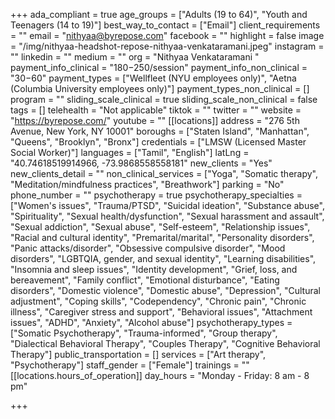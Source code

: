 +++
ada_compliant = true
age_groups = ["Adults (19 to 64)", "Youth and Teenagers (14 to 19)"]
best_way_to_contact = ["Email"]
client_requirements = ""
email = "nithyaa@byrepose.com"
facebook = ""
highlight = false
image = "/img/nithyaa-headshot-repose-nithyaa-venkataramani.jpeg"
instagram = ""
linkedin = ""
medium = ""
org = "Nithyaa Venkataramani "
payment_info_clinical = "$180-$250/session"
payment_info_non_clinical = "$30-$60"
payment_types = ["Wellfleet (NYU employees only)", "Aetna (Columbia University employees only)"]
payment_types_non_clinical = []
program = ""
sliding_scale_clinical = true
sliding_scale_non_clinical = false
tags = []
telehealth = "Not applicable"
tiktok = ""
twitter = ""
website = "https://byrepose.com/"
youtube = ""
[[locations]]
address = "276 5th Avenue, New York, NY 10001"
boroughs = ["Staten Island", "Manhattan", "Queens", "Brooklyn", "Bronx"]
credentials = ["LMSW (Licensed Master Social Worker)"]
languages = ["Tamil", "English"]
latLng = "40.74618519914966, -73.9868558558181"
new_clients = "Yes"
new_clients_detail = ""
non_clinical_services = ["Yoga", "Somatic therapy", "Meditation/mindfulness practices", "Breathwork"]
parking = "No"
phone_number = ""
psychotherapy = true
psychotherapy_specialties = ["Women's issues", "Trauma/PTSD", "Suicidal ideation", "Substance abuse", "Spirituality", "Sexual health/dysfunction", "Sexual harassment and assault", "Sexual addiction", "Sexual abuse", "Self-esteem", "Relationship issues", "Racial and cultural identity", "Premarital/marital", "Personality disorders", "Panic attacks/disorder", "Obsessive compulsive disorder", "Mood disorders", "LGBTQIA, gender, and sexual identity", "Learning disabilities", "Insomnia and sleep issues", "Identity development", "Grief, loss, and bereavement", "Family conflict", "Emotional disturbance", "Eating disorders", "Domestic violence", "Domestic abuse", "Depression", "Cultural adjustment", "Coping skills", "Codependency", "Chronic pain", "Chronic illness", "Caregiver stress and support", "Behavioral issues", "Attachment issues", "ADHD", "Anxiety", "Alcohol abuse"]
psychotherapy_types = ["Somatic Psychotherapy", "Trauma-informed", "Group therapy", "Dialectical Behavioral Therapy", "Couples Therapy", "Cognitive Behavioral Therapy"]
public_transportation = []
services = ["Art therapy", "Psychotherapy"]
staff_gender = ["Female"]
trainings = ""
[[locations.hours_of_operation]]
day_hours = "Monday - Friday: 8 am - 8 pm"

+++
